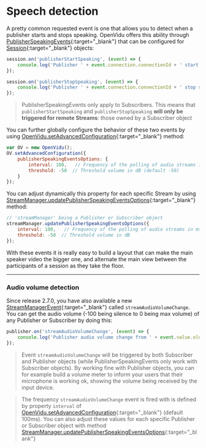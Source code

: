 # Speech detection

A pretty common requested event is one that allows you to detect when a publisher starts and stops speaking. OpenVidu offers this ability through [PublisherSpeakingEvents](/api/openvidu-browser/classes/publisherspeakingevent.html){:target="_blank"} that can be configured for [Session](/api/openvidu-browser/classes/session.html){:target="_blank"} objects:

```javascript
session.on('publisherStartSpeaking', (event) => {
    console.log('Publisher ' + event.connection.connectionId + ' start speaking');
});

session.on('publisherStopSpeaking', (event) => {
    console.log('Publisher ' + event.connection.connectionId + ' stop speaking');
});
```

> PublisherSpeakingEvents only apply to Subscribers. This means that `publisherStartSpeaking` and `publisherStopSpeaking` **will only be triggered for remote Streams**: those owned by a Subscriber object

You can further globally configure the behavior of these two events by using [OpenVidu.setAdvancedConfiguration](/api/openvidu-browser/classes/openvidu.html#setadvancedconfiguration){:target="_blank"} method:

```javascript
var OV = new OpenVidu();
OV.setAdvancedConfiguration({
    publisherSpeakingEventsOptions: {
        interval: 100,   // Frequency of the polling of audio streams in ms (default 100)
        threshold: -50  // Threshold volume in dB (default -50)
    }
});
```

You can adjust dynamically this property for each specific Stream by using [StreamManager.updatePublisherSpeakingEventsOptions](/api/openvidu-browser/classes/streammanager.html#updatepublisherspeakingeventsoptions){:target="_blank"} method:

```javascript
// 'streamManager' being a Publisher or Subscriber object
streamManager.updatePublisherSpeakingEventsOptions({
    interval: 100,   // Frequency of the polling of audio streams in ms
    threshold: -50  // Threshold volume in dB
});
```

With these events it is really easy to build a layout that can make the main speaker video the bigger one, and alternate the main view between the participants of a session as they take the floor.

---

### Audio volume detection

Since release 2.7.0, you have also available a new [StreamManagerEvent](/api/openvidu-browser/classes/streammanagerevent.html){:target="_blank"} called `streamAudioVolumeChange`. You can get the audio volume (-100 being silence to 0 being max volume) of any Publisher or Subscriber by doing this:

```javascript
publisher.on('streamAudioVolumeChange', (event) => {
    console.log('Publisher audio volume change from ' + event.value.oldValue + ' to' + event.value.newValue);
});
```

> Event `streamAudioVolumeChange` will be triggered by both Subscriber and Publisher objects (while PublisherSpeakingEvents only work with Subscriber objects). By working fine with Publisher objects, you can for example build a volume meter to inform your users that their microphone is working ok, showing the volume being received by the input device.

> The frequency `streamAudioVolumeChange` event is fired with is defined by property `interval` of [OpenVidu.setAdvancedConfiguration](/api/openvidu-browser/classes/openvidu.html#setadvancedconfiguration){:target="_blank"} (default 100ms). You can also adjust these values for each specific Publisher or Subscriber object with method [StreamManager.updatePublisherSpeakingEventsOptions](/api/openvidu-browser/classes/streammanager.html#updatepublisherspeakingeventsoptions){:target="_blank"}

<br>